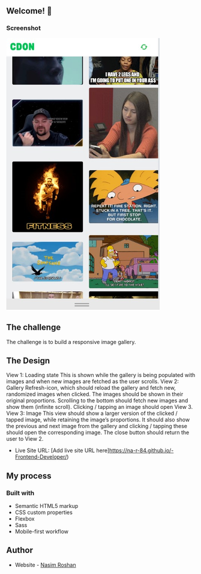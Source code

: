 
## Welcome! 👋
### Screenshot

![](./screenshot.jpg)

## The challenge
The challenge is to build a responsive image gallery.


## The Design

View 1: Loading state This is shown while the gallery is being populated with images and when new images
are fetched as the user scrolls.
View 2: Gallery Refresh-icon, which should reload the gallery and fetch new, randomized images when
clicked. The images should be shown in their original proportions. Scrolling to the bottom should fetch new
images and show them (infinite scroll). Clicking / tapping an image should open View 3.
View 3: Image This view should show a larger version of the clicked / tapped image, while retaining the
imageʼs proportions. It should also show the previous and next image from the gallery and clicking / tapping
these should open the corresponding image. The close button should return the user to View 2.


- Live Site URL: [Add live site URL here]https://na-r-84.github.io/-Frontend-Developer/)

## My process

### Built with

- Semantic HTML5 markup
- CSS custom properties
- Flexbox
- Sass
- Mobile-first workflow

## Author

- Website - [Nasim Roshan](https://portfolion.nasiiimdev.se/)
